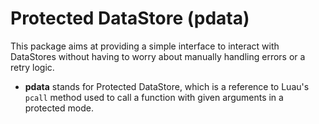 # Protected DataStore (pdata)
This package aims at providing a simple interface to interact with DataStores without having to worry about manually handling errors or a retry logic.

- **pdata** stands for Protected DataStore, which is a reference to Luau's `pcall` method used to call a function with given arguments in a protected mode.
